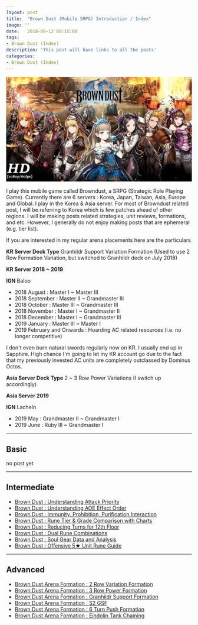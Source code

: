 ```yaml
---
layout: post
title:  "Brown Dust (Mobile SRPG) Introduction / Index"
image: ''
date:   2018-09-12 00:15:00
tags:
- Brown Dust (Index)
description: 'This post will have links to all the posts'
categories:
- Brown Dust (Index)
---
```


<img src="../uploads/browndust-introduction-main.jpg">

I play this mobile game called Browndust, a SRPG (Strategic Role Playing Game). Currently there are 6 servers : Korea, Japan, Taiwan, Asia, Europe and Global. I play in the Korea & Asia server. For most of Browndust related post, I will be referring to Korea which is few patches ahead of other regions. I will be making posts related strategies, unit reviews, formations, and etc. However, I generally do not enjoy making posts that are ephemeral (e.g. tier list).

If you are interested in my regular arena placements here are the particulars

**KR Server Deck Type** Granhildr Support Variation Formation (Used to use 2 Row Formation Variation, but switched to Granhildr deck on July 2018)

**KR Server 2018 ~ 2019**

**IGN** Baloo

* 2018 August : Master I ~ Master III
* 2018 September : Master II ~ Grandmaster III
* 2018 October : Master III ~ Grandmaster III
* 2018 November : Master I ~ Grandmaster II
* 2018 December : Master I ~ Grandmaster III
* 2019 January : Master III ~ Master I
* 2019 February and Onwards : Hoarding AC related resources (i.e. no longer competitive)

I don't even burn natural swords regularly now on KR. I usually end up in Sapphire. High chance I'm going to let my KR account go due to the fact that my previously invested AC units are completely outclassed by Dominus Octos.

**Asia Server Deck Type** 2 ~ 3 Row Power Variations (I switch up accordingly)

**Asia Server 2019**

**IGN** Lacheln

* 2019 May : Grandmaster II ~ Grandmaster I
* 2019 June : Ruby III ~ Grandmaster I

---

## Basic

no post yet

---

## Intermediate

* [Brown Dust : Understanding Attack Priority](https://jinwooooo.github.io/jinwooooo-blog/browndust-understanding-attack-priority/)
* [Brown Dust : Understanding AOE Effect Order](https://jinwooooo.github.io/jinwooooo-blog/browndust-understanding-aoe-effect-order/)
* [Brown Dust : Immunity, Prohibition, Purification Interaction](https://jinwooooo.github.io/jinwooooo-blog/browndust-immunity-prohibition-purification-interaction/)
* [Brown Dust : Rune Tier & Grade Comparison with Charts](https://jinwooooo.github.io/jinwooooo-blog/browndust-rune-tier-grade-comparison/)
* [Brown Dust : Reducing Turns for 12th Floor](https://jinwooooo.github.io/jinwooooo-blog/browndust-reducing-turns-for-12th-floor/)
* [Brown Dust : Dual Rune Combinations](https://jinwooooo.github.io/jinwooooo-blog/browndust-dual-rune-combinations/)
* [Brown Dust : Soul Gear Data and Analysis](https://jinwooooo.github.io/jinwooooo-blog/browndust-soul-gear-data-and-analysis/)
* [Brown Dust : Offensive 5★ Unit Rune Guide](https://jinwooooo.github.io/jinwooooo-blog/browndust-offensive-5-unit-rune-guide/)

---

## Advanced

* [Brown Dust Arena Formation : 2 Row Variation Formation](https://jinwooooo.github.io/jinwooooo-blog/browndust-arena-formation-2-row-variation/)
* [Brown Dust Arena Formation : 3 Row Power Formation](https://jinwooooo.github.io/jinwooooo-blog/browndust-arena-formation-2-row-variation-extension-(3row)/)
* [Brown Dust Arena Formation : Granhildr Support Formation](https://jinwooooo.github.io/jinwooooo-blog/browndust-arena-formation-granhildr-support-formation/)
* [Brown Dust Arena Formation : S2 GSF](https://jinwooooo.github.io/jinwooooo-blog/browndust-arena-formation-s2-gsf/)
* [Brown Dust Arena Formation : 6 Turn Push Formation](https://jinwooooo.github.io/jinwooooo-blog/browndust-arena-formation-6-turn-push-formation/)
* [Brown Dust Arena Formation : Eindolin Tank Chaining](https://jinwooooo.github.io/jinwooooo-blog/browndust-arena-formation-eindolin-tank-chaining/)
